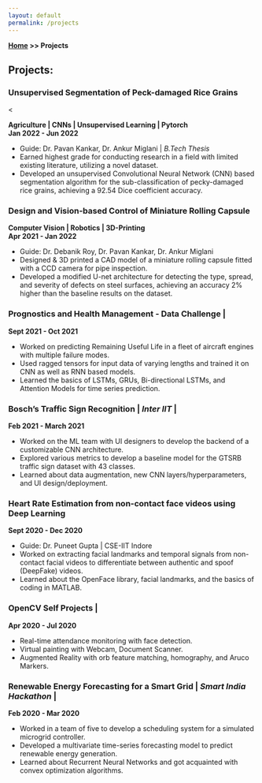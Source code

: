 ```yaml
---
layout: default
permalink: /projects
---
```


**[Home](/) >> Projects**

## Projects:

<div class="card">
  <h3>Unsupervised Segmentation of Peck-damaged Rice Grains<a href="https://github.com/Sakshee5/Rice-Grain-Quality-Inspection-/tree/main"><i class="fa-solid fa-github"></i></a></h3><
  <p><b>Agriculture | CNNs | Unsupervised Learning | Pytorch <br>
  Jan 2022 - Jun 2022</b></p>
  <ul>
    <li>Guide: Dr. Pavan Kankar, Dr. Ankur Miglani | <em>B.Tech Thesis</em></li>
    <li>Earned highest grade for conducting research in a field with limited existing literature, utilizing a novel dataset.</li>
    <li>Developed an unsupervised Convolutional Neural Network (CNN) based segmentation algorithm for the sub-classification of pecky-damaged rice grains, achieving a 92.54 Dice coefficient accuracy.</li>
  </ul>
</div>

<div class="card">
  <h3>Design and Vision-based Control of Miniature Rolling Capsule<a href="https://github.com/Sakshee5/Steel-Defect-Detection"><i class="fa-solid fa-github"></i></a></h3>
  <p><b>Computer Vision | Robotics | 3D-Printing<br>
  Apr 2021 - Jan 2022</b></p>
  <ul>
    <li>Guide: Dr. Debanik Roy, Dr. Pavan Kankar, Dr. Ankur Miglani</li>
    <li>Designed & 3D printed a CAD model of a miniature rolling capsule fitted with a CCD camera for pipe inspection.</li>
    <li>Developed a modified U-net architecture for detecting the type, spread, and severity of defects on steel surfaces, achieving an accuracy 2% higher than the baseline results on the dataset.</li>
  </ul>
</div>

<div class="card">
  <h3>Prognostics and Health Management - Data Challenge | <a href="https://github.com/Sakshee5/PHM--RUL-Prediction-Challenge"><i class="fa fa-github"></i></a></h3>
  <p><b>Sept 2021 - Oct 2021</b></p>
  <ul>
    <li>Worked on predicting Remaining Useful Life in a fleet of aircraft engines with multiple failure modes.</li>
    <li>Used ragged tensors for input data of varying lengths and trained it on CNN as well as RNN based models.</li>
    <li>Learned the basics of LSTMs, GRUs, Bi-directional LSTMs, and Attention Models for time series prediction.</li>
  </ul>
</div>

<div class="card">
  <h3>Bosch’s Traffic Sign Recognition | <em>Inter IIT</em> | <a href="https://github.com/Sakshee5/traffic_sign_recognition"><i class="fa fa-github"></i></a></h3>
  <p><b>Feb 2021 - March 2021</b></p>
  <ul>
    <li>Worked on the ML team with UI designers to develop the backend of a customizable CNN architecture.</li>
    <li>Explored various metrics to develop a baseline model for the GTSRB traffic sign dataset with 43 classes.</li>
    <li>Learned about data augmentation, new CNN layers/hyperparameters, and UI design/deployment.</li>
  </ul>
</div>

<div class="card">
  <h3>Heart Rate Estimation from non-contact face videos using Deep Learning</h3>
  <p><b>Sept 2020 - Dec 2020</b></p>
  <ul>
    <li>Guide: Dr. Puneet Gupta | CSE-IIT Indore</li>
    <li>Worked on extracting facial landmarks and temporal signals from non-contact facial videos to differentiate between authentic and spoof (DeepFake) videos.</li>
    <li>Learned about the OpenFace library, facial landmarks, and the basics of coding in MATLAB.</li>
  </ul>
</div>

<div class="card">
  <h3>OpenCV Self Projects | <a href="https://github.com/Sakshee5"><i class="fa fa-github"></i></a></h3>
  <p><b>Apr 2020 - Jul 2020</b></p>
  <ul>
    <li>Real-time attendance monitoring with face detection.</li>
    <li>Virtual painting with Webcam, Document Scanner.</li>
    <li>Augmented Reality with orb feature matching, homography, and Aruco Markers.</li>
  </ul>
</div>

<div class="card">
  <h3>Renewable Energy Forecasting for a Smart Grid | <em>Smart India Hackathon</em> | <a href="https://github.com/Sakshee5/Renewable-Energy-Forecasting-for-Integrated-Smart-Grid"><i class="fa fa-github"></i></a></h3>
  <p><b>Feb 2020 - Mar 2020</b></p>
  <ul>
    <li>Worked in a team of five to develop a scheduling system for a simulated microgrid controller.</li>
    <li>Developed a multivariate time-series forecasting model to predict renewable energy generation.</li>
    <li>Learned about Recurrent Neural Networks and got acquainted with convex optimization algorithms.</li>
  </ul>
</div>
